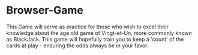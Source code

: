 # Browser-Game

This Game will serve as practice for those who wish to excel their knowledge about the age old game of Vingt-et-Un, more commonly known as BlackJack. This game will hopefully train you to keep a 'count' of the cards at play - ensuring the odds always be in your favor. 